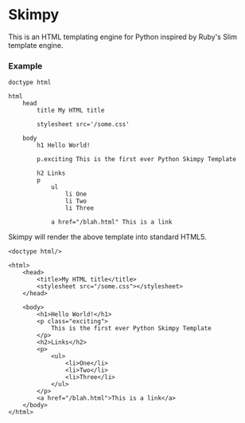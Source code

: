 # Skimpy

This is an HTML templating engine for Python inspired by Ruby's Slim template engine.

### Example 

```
doctype html

html
    head
        title My HTML title

        stylesheet src='/some.css'

    body
        h1 Hello World!

        p.exciting This is the first ever Python Skimpy Template

        h2 Links
        p
            ul
                li One
                li Two
                li Three

            a href="/blah.html" This is a link
```

Skimpy will render the above template into standard HTML5.

```
<doctype html/>

<html>
    <head>
        <title>My HTML title</title>
        <stylesheet src="/some.css"></stylesheet>
    </head>

    <body>
        <h1>Hello World!</h1>
        <p class="exciting">
            This is the first ever Python Skimpy Template
        </p>
        <h2>Links</h2>
        <p>
            <ul>
                <li>One</li>
                <li>Two</li>
                <li>Three</li>
            </ul>
        </p>
        <a href="/blah.html">This is a link</a>
    </body>
</html>    
```